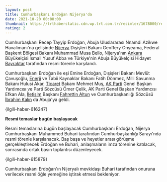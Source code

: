 ```yaml
--- 
layout: post
title: Cumhurbaşkanı Erdoğan Nijerya'da
date: 2021-10-20 00:00:00
thumbnail: https://trthaberstatic.cdn.wp.trt.com.tr/resimler/1678000/recep-tayyip-erdogan-aa-1678091.jpg
rating: 2
---
```

<p>
	Cumhurbaşkanı Recep Tayyip Erdoğan, Abuja Uluslararası Nnamdi Azikwe Havalimanı'na gelişinde <a href="https://www.trthaber.com/etiket/nijerya/" target="_blank">Nijerya</a> Dışişleri Bakanı Geoffery Onyeama, Federal Başkent Bölgesi Bakanı Muhammad Musa Bello, Nijerya'nın <a href="https://www.trthaber.com/etiket/ankara/" target="_blank">Ankara</a> Büyükelçisi İsmail Yusuf Abba ve Türkiye'nin Abuja Büyükelçisi Hidayet <a href="https://www.trthaber.com/etiket/bayraktar/" target="_blank">Bayraktar</a> tarafından resmi törenle karşılandı.</p>
<p>
	Cumhurbaşkanı Erdoğan ile eşi Emine Erdoğan, Dışişleri Bakanı Mevlüt Çavuşoğlu, <a href="https://www.trthaber.com/etiket/enerji/" target="_blank">Enerji</a> ve Tabii Kaynaklar Bakanı Fatih Dönmez, Milli Savunma Bakanı Hulusi Akar, <a href="https://www.trthaber.com/etiket/ticaret/" target="_blank">Ticaret</a> Bakanı Mehmet Muş, <a href="https://www.trthaber.com/etiket/ak-parti/" target="_blank">AK Parti</a> Genel Başkan Yardımcısı ve Parti Sözcüsü Ömer Çelik, AK Parti Genel Başkan Yardımcısı Efkan Ala, <a href="https://www.trthaber.com/etiket/iletisim/" target="_blank">İletişim</a> Başkanı <a href="https://www.trthaber.com/etiket/fahrettin-altun/" target="_blank">Fahrettin Altun</a> ve Cumhurbaşkanlığı Sözcüsü <a href="https://www.trthaber.com/etiket/ibrahim-kalin/" target="_blank">İbrahim Kalın</a> da Abuja'ya geldi.</p>
<p>
	{ilgili-haber-616247}</p>
<p>
	<strong>Resmi temaslar bugün başlayacak</strong></p>
<p>
	Resmi temaslarına bugün başlayacak Cumhurbaşkanı Erdoğan, Nijerya Cumhurbaşkanı Muhammed Buhari tarafından Cumhurbaşkanlığı Sarayı'nda resmi törenle karşılanacak. Baş başa ve heyetler arası görüşme gerçekleştirecek Erdoğan ve Buhari, anlaşmaların imza törenine katılacak, sonrasında ortak basın toplantısı düzenleyecek.</p>
<p>
	{ilgili-haber-615879}</p>
<p>
	Cumhurbaşkanı Erdoğan'ın Nijeryalı mevkidaşı Buhari tarafından onuruna verilecek resmi öğle yemeğine iştirak etmesi bekleniyor.</p>
